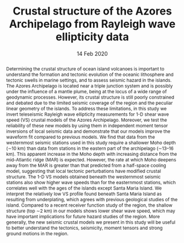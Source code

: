 ---
title: "Crustal structure of the Azores Archipelago from Rayleigh wave ellipticity data"

# Authors
# If you created a profile for a user (e.g. the default `admin` user), write the username (folder name) here 
# and it will be replaced with their full name and linked to their profile.
authors:
- A. M. G. Ferreira
- A. Marignier
- J. Attanyake
- M. Frietsch
- A. Berbellini

# Author notes (optional)
author_notes: []

date: "14 Feb 2020"
doi: "10.1093/gji/ggaa076"

# Publication type.
# Legend: 0 = Uncategorized; 1 = Conference paper; 2 = Journal article;
# 3 = Preprint / Working Paper; 4 = Report; 5 = Book; 6 = Book section;
# 7 = Thesis; 8 = Patent
publication_types: ["2"]

# Publication name and optional abbreviated publication name.
publication: "*Geophysical Journal International*"
publication_short: "*GJI*"

abstract: Determining the crustal structure of ocean island volcanoes is important to understand the formation and tectonic evolution of the oceanic lithosphere and tectonic swells in marine settings, and to assess seismic hazard in the islands. The Azores Archipelago is located near a triple junction system and is possibly under the influence of a mantle plume, being at the locus of a wide range of geodynamic processes. However, its crustal structure is still poorly constrained and debated due to the limited seismic coverage of the region and the peculiar linear geometry of the islands. To address these limitations, in this study we invert teleseismic Rayleigh wave ellipticity measurements for 1-D shear wave speed (VS) crustal models of the Azores Archipelago. Moreover, we test the reliability of these new models by using them in independent moment tensor inversions of local seismic data and demonstrate that our models improve the waveform fit compared to previous models. We find that data from the westernmost seismic stations used in this study require a shallower Moho depth (∼10 km) than data from stations in the eastern part of the archipelago (∼13–16 km). This apparent increase in the Moho depth with increasing distance from the mid-Atlantic ridge (MAR) is expected. However, the rate at which Moho deepens away from the MAR is greater than that predicted from a half-space cooling model, suggesting that local tectonic perturbations have modified crustal structure. The 1-D VS models obtained beneath the westernmost seismic stations also show higher wave speeds than for the easternmost stations, which correlates well with the ages of the islands except Santa Maria Island. We interpret the relatively low VS profile found beneath Santa Maria Island as resulting from underplating, which agrees with previous geological studies of the island. Compared to a recent receiver function study of the region, the shallow structure (top ∼2 km) in our models shows lower shear wave speed, which may have important implications for future hazard studies of the region. More generally, the new seismic crustal models we present in this study will be useful to better understand the tectonics, seismicity, moment tensors and strong ground motions in the region.

tags: []

# Custom links (uncomment lines below)
links:
- name: URL
  url: https://academic.oup.com/gji/article-abstract/221/2/1232/5736018

---